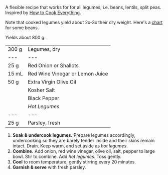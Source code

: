 A flexible recipe that works for for all legumes; i.e. beans, lentils, split peas. Inspired by [How to Cook Everything](https://www.amazon.com/How-Cook-Everything-Recipes-Anniversary/dp/0764578650).

Note that cooked legumes yield about 2x-3x their dry weight. Here's a [chart](https://www.seriouseats.com/2014/04/is-there-a-ratio-for-converting-between-dried.html) for some beans.

Yields about 800 g.

|||
|:--|:--
| 300 g | Legumes, dry
| ---   | ---
| 25 g  | Red Onion or Shallots
| 15 mL | Red Wine Vinegar or Lemon Juice
| 50 g  | Extra Virgin Olive Oil
|       | Kosher Salt
|       | Black Pepper
|       | *Hot Legumes*
| ---   | ---
| 25 g  | Parsley, fresh

1. **Soak & undercook legumes.** Prepare legumes accordingly, undercooking so they are barely tender inside and their skins remain intact. Drain. Keep warm, and set aside as *hot legumes*.
2. **Combine.** Add onion, red wine vinegar, olive oil, salt, pepper to large bowl. Stir to combine. Add *hot legumes*. Toss gently.
3. **Cool** to room temperature, gently stirring every 20 minutes.
4. **Garnish & serve** with fresh parsley.
